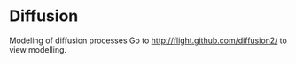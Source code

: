 Diffusion
=========

Modeling of diffusion processes
Go to http://flight.github.com/diffusion2/ to view modelling.
